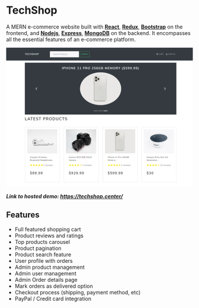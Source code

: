 # TechShop

A MERN e-commerce website built with [**React**](https://reactjs.org/), [**Redux**](https://redux.js.org/), [**Bootstrap**](https://getbootstrap.com/) on the frontend, and [**Nodejs**](https://nodejs.org/en/), [**Express**](https://expressjs.com/), [**MongoDB**](https://www.mongodb.com/) on the backend. It encompasses all the essential features of an e-commerce platform.

![TechShop demo image](https://github.com/Swarup-Ranjan-Mondal/TechShop/blob/master/images/techshop-demo.png?raw=true)

**_Link to hosted demo: https://techshop.center/_**

## Features

- Full featured shopping cart
- Product reviews and ratings
- Top products carousel
- Product pagination
- Product search feature
- User profile with orders
- Admin product management
- Admin user management
- Admin Order details page
- Mark orders as delivered option
- Checkout process (shipping, payment method, etc)
- PayPal / Credit card integration
